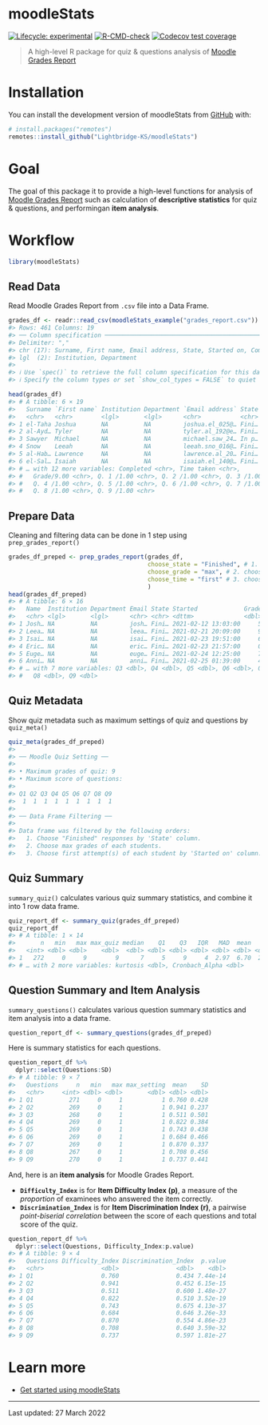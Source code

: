 
<!-- README.md is generated from README.Rmd. Please edit that file -->

# moodleStats

<!-- badges: start -->

[![Lifecycle:
experimental](https://img.shields.io/badge/lifecycle-experimental-orange.svg)](https://lifecycle.r-lib.org/articles/stages.html#experimental)
[![R-CMD-check](https://github.com/Lightbridge-KS/moodleStats/actions/workflows/R-CMD-check.yaml/badge.svg)](https://github.com/Lightbridge-KS/moodleStats/actions/workflows/R-CMD-check.yaml)
[![Codecov test
coverage](https://codecov.io/gh/Lightbridge-KS/moodleStats/branch/main/graph/badge.svg)](https://app.codecov.io/gh/Lightbridge-KS/moodleStats?branch=main)
<!-- badges: end -->

> A high-level R package for quiz & questions analysis of [Moodle Grades
> Report](https://docs.moodle.org/311/en/Quiz_reports#Grades_report)

# Installation

You can install the development version of moodleStats from
[GitHub](https://github.com/) with:

``` r
# install.packages("remotes")
remotes::install_github("Lightbridge-KS/moodleStats")
```

# Goal

The goal of this package it to provide a high-level functions for
analysis of [Moodle Grades
Report](https://docs.moodle.org/311/en/Quiz_reports#Grades_report) such
as calculation of **descriptive statistics** for quiz & questions, and
performingan **item analysis**.

# Workflow

``` r
library(moodleStats)
```

## Read Data

Read Moodle Grades Report from `.csv` file into a Data Frame.

``` r
grades_df <- readr::read_csv(moodleStats_example("grades_report.csv"))
#> Rows: 461 Columns: 19
#> ── Column specification ────────────────────────────────────────────────────────
#> Delimiter: ","
#> chr (17): Surname, First name, Email address, State, Started on, Completed, ...
#> lgl  (2): Institution, Department
#> 
#> ℹ Use `spec()` to retrieve the full column specification for this data.
#> ℹ Specify the column types or set `show_col_types = FALSE` to quiet this message.
```

``` r
head(grades_df)
#> # A tibble: 6 × 19
#>   Surname `First name` Institution Department `Email address` State `Started on`
#>   <chr>   <chr>        <lgl>       <lgl>      <chr>           <chr> <chr>       
#> 1 el-Taha Joshua       NA          NA         joshua.el_025@… Fini… 12 February…
#> 2 al-Ayd… Tyler        NA          NA         tyler.al_192@e… Fini… 12 February…
#> 3 Sawyer  Michael      NA          NA         michael.saw_24… In p… 16 February…
#> 4 Snow    Leeah        NA          NA         leeah.sno_016@… Fini… 21 February…
#> 5 al-Hab… Lawrence     NA          NA         lawrence.al_20… Fini… 22 February…
#> 6 el-Sal… Isaiah       NA          NA         isaiah.el_140@… Fini… 23 February…
#> # … with 12 more variables: Completed <chr>, Time taken <chr>,
#> #   Grade/9.00 <chr>, Q. 1 /1.00 <chr>, Q. 2 /1.00 <chr>, Q. 3 /1.00 <chr>,
#> #   Q. 4 /1.00 <chr>, Q. 5 /1.00 <chr>, Q. 6 /1.00 <chr>, Q. 7 /1.00 <chr>,
#> #   Q. 8 /1.00 <chr>, Q. 9 /1.00 <chr>
```

## Prepare Data

Cleaning and filtering data can be done in 1 step using
`prep_grades_report()`

``` r
grades_df_preped <- prep_grades_report(grades_df,
                                       choose_state = "Finished", # 1. choose only "Finished" attempt
                                       choose_grade = "max", # 2. choose only the best score of each student
                                       choose_time = "first" # 3. choose the first time that student submitted
                                       ) 
head(grades_df_preped)
#> # A tibble: 6 × 16
#>   Name  Institution Department Email State Started             Grade    Q1    Q2
#>   <chr> <lgl>       <lgl>      <chr> <chr> <dttm>              <dbl> <dbl> <dbl>
#> 1 Josh… NA          NA         josh… Fini… 2021-02-12 13:03:00     5     1     1
#> 2 Leea… NA          NA         leea… Fini… 2021-02-21 20:09:00     9     1     1
#> 3 Isai… NA          NA         isai… Fini… 2021-02-23 19:51:00     6     0     1
#> 4 Eric… NA          NA         eric… Fini… 2021-02-23 21:57:00     0     0     0
#> 5 Euge… NA          NA         euge… Fini… 2021-02-24 12:25:00     7     1     1
#> 6 Anni… NA          NA         anni… Fini… 2021-02-25 01:39:00     4     0     1
#> # … with 7 more variables: Q3 <dbl>, Q4 <dbl>, Q5 <dbl>, Q6 <dbl>, Q7 <dbl>,
#> #   Q8 <dbl>, Q9 <dbl>
```

## Quiz Metadata

Show quiz metadata such as maximum settings of quiz and questions by
`quiz_meta()`

``` r
quiz_meta(grades_df_preped)
#> 
#> ── Moodle Quiz Setting ──
#> 
#> • Maximum grades of quiz: 9
#> • Maximum score of questions:
#> 
#> Q1 Q2 Q3 Q4 Q5 Q6 Q7 Q8 Q9 
#>  1  1  1  1  1  1  1  1  1
#> 
#> ── Data Frame Filtering ──
#> 
#> Data frame was filtered by the following orders:
#>   1. Choose "Finished" responses by 'State' column.
#>   2. Choose max grades of each students.
#>   3. Choose first attempt(s) of each student by 'Started on' column.
```

## Quiz Summary

`summary_quiz()` calculates various quiz summary statistics, and combine
it into 1 row data frame.

``` r
quiz_report_df <- summary_quiz(grades_df_preped)
quiz_report_df
#> # A tibble: 1 × 14
#>       n   min   max max_quiz median    Q1    Q3   IQR   MAD  mean    SD skewness
#>   <int> <dbl> <dbl>    <dbl>  <dbl> <dbl> <dbl> <dbl> <dbl> <dbl> <dbl>    <dbl>
#> 1   272     0     9        9      7     5     9     4  2.97  6.70  2.22   -0.884
#> # … with 2 more variables: kurtosis <dbl>, Cronbach_Alpha <dbl>
```

## Question Summary and Item Analysis

`summary_questions()` calculates various question summary statistics and
item analysis into a data frame.

``` r
question_report_df <- summary_questions(grades_df_preped)
```

Here is summary statistics for each questions.

``` r
question_report_df %>% 
  dplyr::select(Questions:SD)
#> # A tibble: 9 × 7
#>   Questions     n   min   max max_setting  mean    SD
#>   <chr>     <int> <dbl> <dbl>       <dbl> <dbl> <dbl>
#> 1 Q1          271     0     1           1 0.760 0.428
#> 2 Q2          269     0     1           1 0.941 0.237
#> 3 Q3          268     0     1           1 0.511 0.501
#> 4 Q4          269     0     1           1 0.822 0.384
#> 5 Q5          269     0     1           1 0.743 0.438
#> 6 Q6          269     0     1           1 0.684 0.466
#> 7 Q7          269     0     1           1 0.870 0.337
#> 8 Q8          267     0     1           1 0.708 0.456
#> 9 Q9          270     0     1           1 0.737 0.441
```

And, here is an **item analysis** for Moodle Grades Report.

-   **`Difficulty_Index`** is for **Item Difficulty Index (p)**, a
    measure of the *proportion* of examinees who answered the item
    correctly.
-   **`Discrimination_Index`** is for **Item Discrimination Index (r)**,
    a pairwise *point-biserial correlation* between the score of each
    questions and total score of the quiz.

``` r
question_report_df %>% 
  dplyr::select(Questions, Difficulty_Index:p.value)
#> # A tibble: 9 × 4
#>   Questions Difficulty_Index Discrimination_Index  p.value
#>   <chr>                <dbl>                <dbl>    <dbl>
#> 1 Q1                   0.760                0.434 7.44e-14
#> 2 Q2                   0.941                0.452 6.15e-15
#> 3 Q3                   0.511                0.600 1.48e-27
#> 4 Q4                   0.822                0.510 3.52e-19
#> 5 Q5                   0.743                0.675 4.13e-37
#> 6 Q6                   0.684                0.646 3.26e-33
#> 7 Q7                   0.870                0.554 4.86e-23
#> 8 Q8                   0.708                0.640 3.59e-32
#> 9 Q9                   0.737                0.597 1.81e-27
```

# Learn more

-   [Get started using
    moodleStats](https://lightbridge-ks.github.io/moodleStats/articles/moodleStats.html)

------------------------------------------------------------------------

Last updated: 27 March 2022
